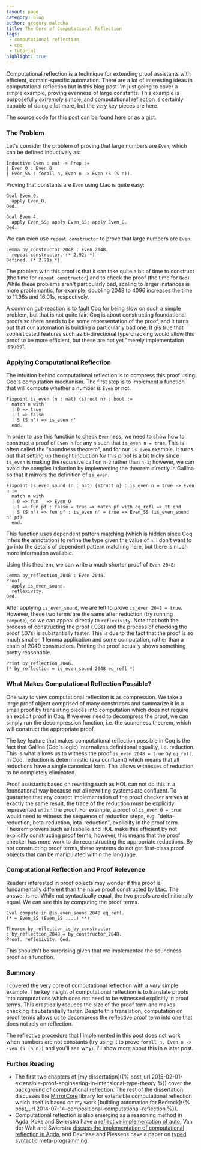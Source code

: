```yaml
---
layout: page
category: blog
author: gregory malecha
title: The Core of Computational Reflection
tags:
 - computational reflection
 - coq
 - tutorial
highlight: true
---
```


Computational reflection is a technique for extending proof assistants with efficient, domain-specific automation. There are a lot of interesting ideas in computational reflection but in this blog post I'm just going to cover a simple example, proving evenness of large constants. This example is purposefully *extremely* simple, and computational reflection is certainly capable of doing a lot more, but the very key pieces are here.


The source code for this post can be found [here](/assets/blog/computational-reflection-example/even_refl.v) or as a [gist](https://gist.github.com/gmalecha/46542774bfcc722b7c26#file-even_refl-v).

### The Problem ###

Let's consider the problem of proving that large numbers are `Even`, which can be defined inductively as:

~~~
Inductive Even : nat -> Prop :=
| Even_O : Even 0
| Even_SS : forall n, Even n -> Even (S (S n)).
~~~

Proving that constants are `Even` using Ltac is quite easy:

~~~
Goal Even 0.
  apply Even_O.
Qed.

Goal Even 4.
  apply Even_SS; apply Even_SS; apply Even_O.
Qed.
~~~

We can even use `repeat constructor` to prove that large numbers are `Even`.

~~~
Lemma by_constructor_2048 : Even 2048.
  repeat constructor. (* 2.92s *)
Defined. (* 2.71s *)
~~~

The problem with this proof is that it can take quite a bit of time to construct (the time for `repeat constructor`) and to check the proof (the time for `Qed`). While these problems aren't particularly bad, scaling to larger instances is more problemantic, for example, doubling 2048 to 4096 increases the time to 11.98s and 16.01s, respectively. 

A common gut-reaction is to fault Coq for being slow on such a simple problem, but that is not quite fair. Coq is about constructing foundational proofs so there needs to be some representation of the proof, and it turns out that our automation is building a particularly bad one. It gis true that sophisticated features such as bi-directional type checking would allow this proof to be more efficient, but these are not yet "merely implementation issues".

### Applying Computational Reflection ###

The intuition behind computational reflection is to compress this proof using Coq's computation mechanism. The first step is to implement a function that will compute whether a number is `Even` or not.

~~~
Fixpoint is_even (n : nat) {struct n} : bool :=
  match n with
  | 0 => true
  | 1 => false
  | S (S n') => is_even n'
  end.
~~~

In order to use this function to check `Even`ness, we need to show how to construct a proof of `Even n` for any `n` such that `is_even n = true`. This is often called the "soundness theorem", and for our `is_even` example. It turns out that setting up the right induction for this proof is a bit tricky since `is_even` is making the recursive call on `n-2` rather than `n-1`; however, we can avoid the complex induction by implementing the theorem directly in Gallina so that it mirrors the definition of `is_even`.

~~~
Fixpoint is_even_sound (n : nat) {struct n} : is_even n = true -> Even n :=
  match n with
  | 0 => fun _ => Even_O
  | 1 => fun pf : false = true => match pf with eq_refl => tt end
  | S (S n') => fun pf : is_even n' = true => Even_SS (is_even_sound n' pf)
  end.
~~~

This function uses dependent pattern matching (which is hidden since Coq infers the annotation) to refine the type given the value of `n`. I don't want to go into the details of dependent pattern matching here, but there is much more information available.

Using this theorem, we can write a much shorter proof of `Even 2048`:

~~~
Lemma by_reflection_2048 : Even 2048.
Proof.
  apply is_even_sound.
  reflexivity.
Qed.
~~~

After applying `is_even_sound`, we are left to prove `is_even 2048 = true`. However, these two terms are the same after reduction (try running `compute`), so we can appeal directly to `reflexivity`. Note that both the process of constructing the proof (.03s) and the process of checking the proof (.07s) is substantially faster. This is due to the fact that the proof is so much smaller, 1 lemma application and some computation, rather than a chain of 2049 constructors. Printing the proof actually shows something pretty reasonable.

~~~
Print by_reflection_2048.
(* by_reflection = is_even_sound 2048 eq_refl *)
~~~

### What Makes Computational Reflection Possible? ###

One way to view computational reflection is as compression. We take a large proof object comprised of many construtors and summarize it in a small proof by translating pieces into computation which does not require an explicit proof in Coq. If we ever need to decompress the proof, we can simply run the decompression function, i.e. the soundness theorem, which will construct the appropriate proof.

The key feature that makes computational reflection possible in Coq is the fact that Gallina (Coq's logic) internalizes definitional equality, i.e. reduction. This is what allows us to witness the proof `is_even 2048 = true` by `eq_refl`. In Coq, reduction is deterministic (aka confluent) which means that all reductions have a single canonical form. This allows witnesses of reduction to be completely eliminated.

Proof assistants based on rewriting such as HOL can not do this in a foundational way because not all rewriting systems are confluent. To guarantee that any correct implementation of the proof checker arrives at exactly the same result, the trace of the reduction must be explicitly represented within the proof. For example, a proof of `is_even 0 = true` would need to witness the sequence of reduction steps, e.g. "delta-reduction, beta-reduction, iota-reduction", explicilty in the proof term. Theorem provers such as Isabelle and HOL make this efficient by not explicitly constructing proof terms; however, this means that the proof checker has more work to do reconstructing the appropriate reductions. By not constructing proof terms, these systems do not get first-class proof objects that can be manipulated within the language.

### Computational Reflection and Proof Relevence ###

Readers interested in proof objects may wonder if this proof is fundamentally different than the naive proof constructed by Ltac. The answer is no. While not syntactically equal, the two proofs are definitionally equal. We can see this by computing the proof terms.

~~~
Eval compute in @is_even_sound 2048 eq_refl.
(* = Even_SS (Even_SS ....) **)

Theorem by_reflection_is_by_constructor
: by_reflection_2048 = by_constructor_2048.
Proof. reflexivity. Qed.
~~~

This shouldn't be surprising given that we implemented the soundness proof as a function.

### Summary ###

I covered the very core of computational reflection with a *very* simple example. The key insight of computational reflection is to translate proofs into computations which does not need to be witnessed explicitly in proof terms. This drastically reduces the size of the proof term and makes checking it substantially faster. Despite this translation, computation on proof terms allows us to decompress the reflective proof term into one that does not rely on reflection.

The reflective procedure that I implemented in this post does not work when numbers are not constants (try using it to prove `forall n, Even n -> Even (S (S n))` and you'll see why). I'll show more about this in a later post.

### Further Reading ###

 * The first two chapters of [my dissertation]({% post_url 2015-02-01-extensible-proof-engineering-in-intensional-type-theory %}) cover the background of computational reflection. The rest of the dissertation discusses the [MirrorCore](https://github.com/gmalecha/mirror-core) library for extensible computational reflection which itself is based on my work [building automation for Bedrock]({% post_url 2014-07-14-compositional-computational-reflection %}).
 * Computational reflection is also emerging as a reasoning method in Agda. Koke and Swierstra have a [reflective implementation of auto](https://github.com/pepijnkokke/AutoInAgda/), Van der Walt and Swierstra [discuss the implementation of computational reflection in Agda](http://www.staff.science.uu.nl/~swier004/Publications/EngineeringReflection.pdf), and Devriese and Piessens have a paper on [typed syntactic meta-programming](https://lirias.kuleuven.be/bitstream/123456789/404549/1/icfp002-devriese-authorversion.pdf).
